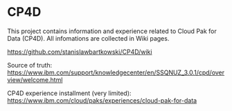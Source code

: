 # CP4D

This project contains information and experience related to Cloud Pak for Data (CP4D). All infomations are collected in Wiki pages.

https://github.com/stanislawbartkowski/CP4D/wiki

Source of truth: https://www.ibm.com/support/knowledgecenter/en/SSQNUZ_3.0.1/cpd/overview/welcome.html

CP4D experience installment (very limited): https://www.ibm.com/cloud/paks/experiences/cloud-pak-for-data
